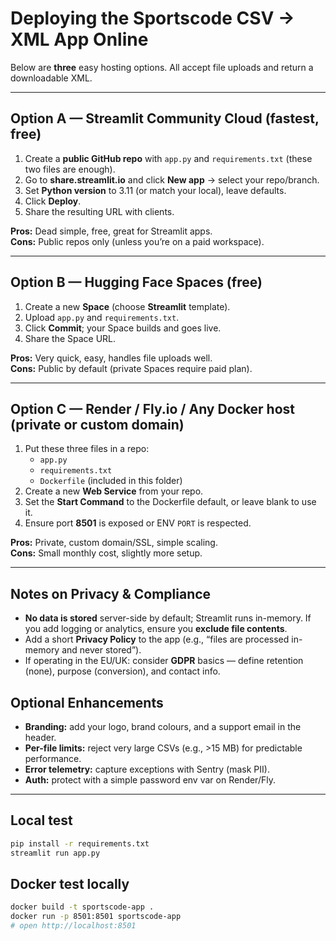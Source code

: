 
# Deploying the Sportscode CSV → XML App Online

Below are **three** easy hosting options. All accept file uploads and return a downloadable XML.

---

## Option A — Streamlit Community Cloud (fastest, free)
1. Create a **public GitHub repo** with `app.py` and `requirements.txt` (these two files are enough).
2. Go to **share.streamlit.io** and click **New app** → select your repo/branch.
3. Set **Python version** to 3.11 (or match your local), leave defaults.
4. Click **Deploy**.
5. Share the resulting URL with clients.

**Pros:** Dead simple, free, great for Streamlit apps.  
**Cons:** Public repos only (unless you’re on a paid workspace).

---

## Option B — Hugging Face Spaces (free)
1. Create a new **Space** (choose **Streamlit** template).
2. Upload `app.py` and `requirements.txt`.
3. Click **Commit**; your Space builds and goes live.
4. Share the Space URL.

**Pros:** Very quick, easy, handles file uploads well.  
**Cons:** Public by default (private Spaces require paid plan).

---

## Option C — Render / Fly.io / Any Docker host (private or custom domain)
1. Put these three files in a repo:
   - `app.py`
   - `requirements.txt`
   - `Dockerfile` (included in this folder)
2. Create a new **Web Service** from your repo.
3. Set the **Start Command** to the Dockerfile default, or leave blank to use it.
4. Ensure port **8501** is exposed or ENV `PORT` is respected.

**Pros:** Private, custom domain/SSL, simple scaling.  
**Cons:** Small monthly cost, slightly more setup.

---

## Notes on Privacy & Compliance
- **No data is stored** server-side by default; Streamlit runs in-memory. If you add logging or analytics, ensure you **exclude file contents**.
- Add a short **Privacy Policy** to the app (e.g., “files are processed in-memory and never stored”).
- If operating in the EU/UK: consider **GDPR** basics — define retention (none), purpose (conversion), and contact info.

## Optional Enhancements
- **Branding:** add your logo, brand colours, and a support email in the header.
- **Per-file limits:** reject very large CSVs (e.g., >15 MB) for predictable performance.
- **Error telemetry:** capture exceptions with Sentry (mask PII).
- **Auth:** protect with a simple password env var on Render/Fly.

---

## Local test
```bash
pip install -r requirements.txt
streamlit run app.py
```

## Docker test locally
```bash
docker build -t sportscode-app .
docker run -p 8501:8501 sportscode-app
# open http://localhost:8501
```
